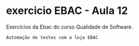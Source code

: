# exercicio EBAC - Aula 12

Exercícios da Ebac do curso Qualidade de Software.

``` Automação de testes com a loja EBAC ```
